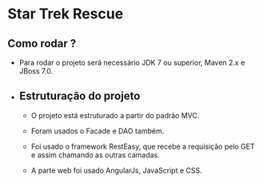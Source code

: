 # Star Trek Rescue #

## Como rodar ? ##

* Para rodar o projeto será necessário JDK 7 ou superior, Maven 2.x e JBoss 7.0.

* ## Estruturação do projeto ##

  * O projeto está estruturado a partir do padrão MVC.
  
  * Foram usados o Facade e DAO também.  
  
  * Foi usado o framework RestEasy, que recebe a requisição pelo GET e assim chamando as outras camadas.
  
  * A parte web foi usado AngularJs, JavaScript e CSS.





